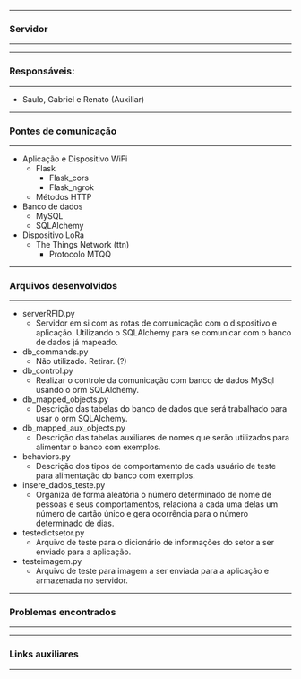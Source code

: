 ---------------------------------
### Servidor
---------------------------------
---------------------------------
### Responsáveis:
---------------------------------
  * Saulo, Gabriel e Renato (Auxiliar)

---------------------------------
### Pontes de comunicação
---------------------------------
 * Aplicação e Dispositivo WiFi
   * Flask
     * Flask_cors
     * Flask_ngrok
   * Métodos HTTP
 * Banco de dados
   * MySQL
   * SQLAlchemy
 * Dispositivo LoRa 
   * The Things Network (ttn)
     * Protocolo MTQQ
---------------------------------
### Arquivos desenvolvidos
---------------------------------
 * serverRFID.py
   * Servidor em si com as rotas de comunicação com o dispositivo e aplicação. Utilizando o SQLAlchemy para se comunicar com o banco de dados já mapeado.
 * db_commands.py
   * Não utilizado. Retirar. (?)
 * db_control.py
   * Realizar o controle da comunicação com banco de dados MySql usando o orm SQLAlchemy.
 * db_mapped_objects.py
   * Descrição das tabelas do banco de dados que será trabalhado para usar o orm SQLAlchemy.
 * db_mapped_aux_objects.py
   * Descrição das tabelas auxiliares de nomes que serão utilizados para alimentar o banco com exemplos.
 * behaviors.py
   * Descrição dos tipos de comportamento de cada usuário de teste para alimentação do banco com exemplos.
 * insere_dados_teste.py
   * Organiza de forma aleatória o número determinado de nome de pessoas e seus comportamentos, relaciona a cada uma delas um número de cartão único e gera ocorrência para o número determinado de dias.
 * testedictsetor.py
   * Arquivo de teste para o dicionário de informações do setor a ser enviado para a aplicação.
 * testeimagem.py
   * Arquivo de teste para imagem a ser enviada para a aplicação e armazenada no servidor. 
---------------------------------
### Problemas encontrados
---------------------------------

---------------------------------
### Links auxiliares
---------------------------------
